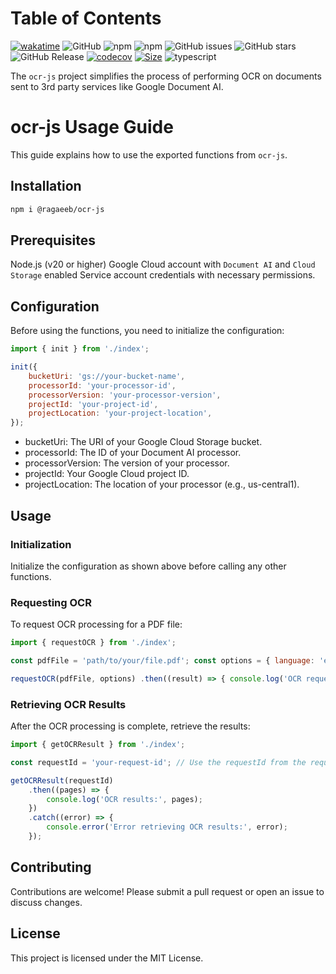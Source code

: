 # Table of Contents

[![wakatime](https://wakatime.com/badge/user/a0b906ce-b8e7-4463-8bce-383238df6d4b/project/3a066fab-d2d5-4d84-b881-c1adffbfcf52.svg)](https://wakatime.com/badge/user/a0b906ce-b8e7-4463-8bce-383238df6d4b/project/3a066fab-d2d5-4d84-b881-c1adffbfcf52) ![GitHub](https://img.shields.io/github/license/ragaeeb/ocr-js) ![npm](https://img.shields.io/npm/v/@ragaeeb/ocr-js) ![npm](https://img.shields.io/npm/dm/ocr-js) ![GitHub issues](https://img.shields.io/github/issues/ragaeeb/ocr-js) ![GitHub stars](https://img.shields.io/github/stars/ragaeeb/ocr-js?style=social) ![GitHub Release](https://img.shields.io/github/v/release/ragaeeb/ocr-js) [![codecov](https://codecov.io/gh/ragaeeb/ocr-js/graph/badge.svg?token=2YTE1LS8CC)](https://codecov.io/gh/ragaeeb/ocr-js) [![Size](https://deno.bundlejs.com/badge?q=@ragaeeb/ocr-js@1.0.0&badge=detailed)](https://bundlejs.com/?q=@ragaeeb/ocr-js%401.0.0) ![typescript](https://badgen.net/badge/icon/typescript?icon=typescript&label&color=blue)

The `ocr-js` project simplifies the process of performing OCR on documents sent to 3rd party services like Google Document AI.

# ocr-js Usage Guide

This guide explains how to use the exported functions from `ocr-js`.

## Installation

```bash
npm i @ragaeeb/ocr-js
```

## Prerequisites

Node.js (v20 or higher)
Google Cloud account with `Document AI` and `Cloud Storage` enabled
Service account credentials with necessary permissions.

## Configuration

Before using the functions, you need to initialize the configuration:

```javascript
import { init } from './index';

init({
    bucketUri: 'gs://your-bucket-name',
    processorId: 'your-processor-id',
    processorVersion: 'your-processor-version',
    projectId: 'your-project-id',
    projectLocation: 'your-project-location',
});
```

-   bucketUri: The URI of your Google Cloud Storage bucket.
-   processorId: The ID of your Document AI processor.
-   processorVersion: The version of your processor.
-   projectId: Your Google Cloud project ID.
-   projectLocation: The location of your processor (e.g., us-central1).

## Usage

### Initialization

Initialize the configuration as shown above before calling any other functions.

### Requesting OCR

To request OCR processing for a PDF file:

```javascript
import { requestOCR } from './index';

const pdfFile = 'path/to/your/file.pdf'; const options = { language: 'en', // Specify language hints };

requestOCR(pdfFile, options) .then((result) => { console.log('OCR request successful:', result); }) .catch((error) => { console.error('Error requesting OCR:', error); });
```

### Retrieving OCR Results

After the OCR processing is complete, retrieve the results:

```javascript
import { getOCRResult } from './index';

const requestId = 'your-request-id'; // Use the requestId from the requestOCR result

getOCRResult(requestId)
    .then((pages) => {
        console.log('OCR results:', pages);
    })
    .catch((error) => {
        console.error('Error retrieving OCR results:', error);
    });
```

## Contributing

Contributions are welcome! Please submit a pull request or open an issue to discuss changes.

## License

This project is licensed under the MIT License.
